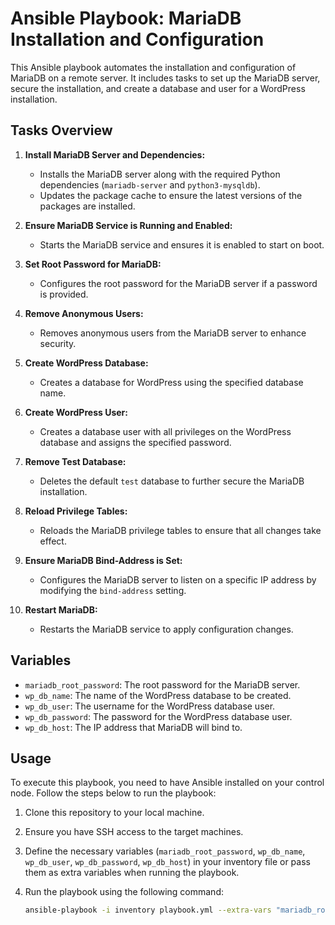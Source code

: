 # Ansible Playbook: MariaDB Installation and Configuration

This Ansible playbook automates the installation and configuration of MariaDB on a remote server. It includes tasks to set up the MariaDB server, secure the installation, and create a database and user for a WordPress installation.

## Tasks Overview

1. **Install MariaDB Server and Dependencies:**
   - Installs the MariaDB server along with the required Python dependencies (`mariadb-server` and `python3-mysqldb`).
   - Updates the package cache to ensure the latest versions of the packages are installed.

2. **Ensure MariaDB Service is Running and Enabled:**
   - Starts the MariaDB service and ensures it is enabled to start on boot.

3. **Set Root Password for MariaDB:**
   - Configures the root password for the MariaDB server if a password is provided.

4. **Remove Anonymous Users:**
   - Removes anonymous users from the MariaDB server to enhance security.

5. **Create WordPress Database:**
   - Creates a database for WordPress using the specified database name.

6. **Create WordPress User:**
   - Creates a database user with all privileges on the WordPress database and assigns the specified password.

7. **Remove Test Database:**
   - Deletes the default `test` database to further secure the MariaDB installation.

8. **Reload Privilege Tables:**
   - Reloads the MariaDB privilege tables to ensure that all changes take effect.

9. **Ensure MariaDB Bind-Address is Set:**
   - Configures the MariaDB server to listen on a specific IP address by modifying the `bind-address` setting.

10. **Restart MariaDB:**
    - Restarts the MariaDB service to apply configuration changes.

## Variables

- `mariadb_root_password`: The root password for the MariaDB server.
- `wp_db_name`: The name of the WordPress database to be created.
- `wp_db_user`: The username for the WordPress database user.
- `wp_db_password`: The password for the WordPress database user.
- `wp_db_host`: The IP address that MariaDB will bind to.

## Usage

To execute this playbook, you need to have Ansible installed on your control node. Follow the steps below to run the playbook:

1. Clone this repository to your local machine.
2. Ensure you have SSH access to the target machines.
3. Define the necessary variables (`mariadb_root_password`, `wp_db_name`, `wp_db_user`, `wp_db_password`, `wp_db_host`) in your inventory file or pass them as extra variables when running the playbook.
4. Run the playbook using the following command:

   ```bash
   ansible-playbook -i inventory playbook.yml --extra-vars "mariadb_root_password=your_root_password wp_db_name=your_wp_db_name wp_db_user=your_wp_db_user wp_db_password=your_wp_db_password wp_db_host=your_wp_db_host"
